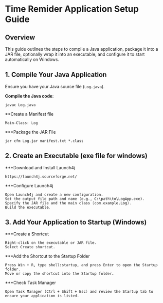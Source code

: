 # Time Remider Application Setup Guide

## Overview

This guide outlines the steps to compile a Java application, package it into a JAR file, optionally wrap it into an executable, and configure it to start automatically on Windows.

## 1. Compile Your Java Application

Ensure you have your Java source file (`Log.java`).

**Compile the Java code:**

```
javac Log.java
```

\*\*Create a Manifest file

```
Main-Class: Log
```

\*\*\*Package the JAR File

```
jar cfm Log.jar manifest.txt *.class
```

## 2. Create an Executable (exe file for windows)

\*\*\*Download and Install Launch4j

```
https://launch4j.sourceforge.net/
```

\*\*\*Configure Launch4j

```
Open Launch4j and create a new configuration.
Set the output file path and name (e.g., C:\path\to\LogApp.exe).
Specify the JAR file and the main class (com.example.Log).
Build the executable.
```

## 3. Add Your Application to Startup (Windows)

\*\*\*Create a Shortcut

```
Right-click on the executable or JAR file.
Select Create shortcut.
```

\*\*\*Add the Shortcut to the Startup Folder

```
Press Win + R, type shell:startup, and press Enter to open the Startup folder.
Move or copy the shortcut into the Startup folder.
```

\*\*\*Check Task Manager

```
Open Task Manager (Ctrl + Shift + Esc) and review the Startup tab to ensure your application is listed.
```
